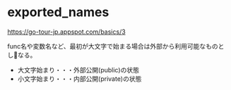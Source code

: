 # exported_names

https://go-tour-jp.appspot.com/basics/3

func名や変数名など、最初が大文字で始まる場合は外部から利用可能なものとしなる。  
- 大文字始まり・・・外部公開(public)の状態
- 小文字始まり・・・内部公開(private)の状態